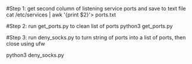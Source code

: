 #Step 1:  get second column of listening service ports and save to text file
cat /etc/services | awk '{print $2}'> ports.txt

#Step 2: run get_ports.py to clean list of ports 
python3 get_ports.py

#Step 3: run deny_socks.py to turn string of ports into a list of ports, then close using ufw

python3 deny_socks.py
